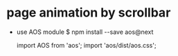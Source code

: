 # page animation by scrollbar

- use AOS module
    $ npm install --save aos@next

    import AOS from 'aos';
    import 'aos/dist/aos.css';
    
